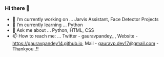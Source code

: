 ### Hi there 👋
- 🔭 I’m currently working on ... Jarvis Assistant, Face Detector Projects
- 🌱 I’m currently learning ... Python
- 💬 Ask me about ... Python, HTML, CSS
- 📫 How to reach me: ... Twitter - gauravpandey_ , Website - https://gauravpandey14.github.io, Mail - gauravp.dev17@gmail.com 
-Thankyou..!!

<!--
**GRVP17/grvp17** is a ✨ _special_ ✨ repository because its `README.md` (this file) appears on your GitHub profile.

Here are some ideas to get you started:

- 🔭 I’m currently working on ...
- 🌱 I’m currently learning ...
- 👯 I’m looking to collaborate on ...
- 🤔 I’m looking for help with ...
- 💬 Ask me about ...
- 📫 How to reach me: ...
- 😄 Pronouns: ...
- ⚡ Fun fact: ...
-->
